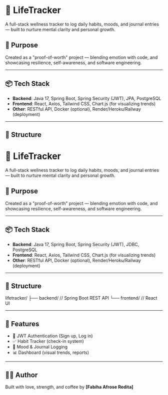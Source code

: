 # 🌿 LifeTracker

A full-stack wellness tracker to log daily habits, moods, and journal entries — built to nurture mental clarity and personal growth.

## 🧠 Purpose
Created as a "proof-of-worth" project — blending emotion with code, and showcasing resilience, self-awareness, and software engineering.

---

## 📦 Tech Stack
- **Backend**: Java 17, Spring Boot, Spring Security (JWT), JPA, PostgreSQL
- **Frontend**: React, Axios, Tailwind CSS, Chart.js (for visualizing trends)
- **Other**: RESTful API, Docker (optional), Render/Heroku/Railway (deployment)

---

## 📁 Structure

# 🌿 LifeTracker

A full-stack wellness tracker to log daily habits, moods, and journal entries — built to nurture mental clarity and personal growth.

## 🧠 Purpose
Created as a "proof-of-worth" project — blending emotion with code, and showcasing resilience, self-awareness, and software engineering.

---

## 📦 Tech Stack
- **Backend**: Java 17, Spring Boot, Spring Security (JWT), JDBC, PostgreSQL
- **Frontend**: React, Axios, Tailwind CSS, Chart.js (for visualizing trends)
- **Other**: RESTful API, Docker (optional), Render/Heroku/Railway (deployment)

---

## 📁 Structure
lifetracker/ ├── backend/ // Spring Boot REST API └── frontend/ // React UI


---

## 📌 Features
- 🔐 JWT Authentication (Sign up, Log in)
- ✅ Habit Tracker (check-in system)
- 📓 Mood & Journal Logging
- 📊 Dashboard (visual trends, reports)

---

## 🧑‍💻 Author
Built with love, strength, and coffee by **[Fabiha Afrose Redita]**  


